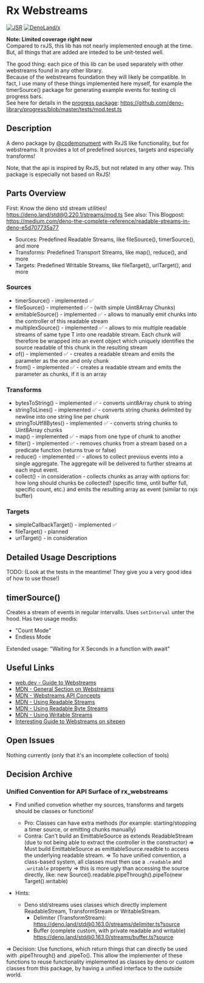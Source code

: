 # Rx Webstreams

[![JSR](https://jsr.io/badges/@codemonument/rx-webstreams)](https://jsr.io/@codemonument/rx-webstreams/)
[![DenoLand/x](https://shield.deno.dev/x/rx_webstreams)](https://deno.land/x/rx_webstreams)

**Note: Limited coverage right now**  
Compared to rxJS, this lib has not nearly implemented enough at the time.
But, all things that are added are inteded to be unit-tested well.

The good thing: each pice of this lib can be used separately with other webstreams found in any other library.  
Because of the webstreams foundation they will likely be compatible.
In fact, I use many of these things implemented here myself,
for example the timerSource() package for generating example events for testing cli progress bars.  
See here for details in the [progress package](https://deno.land/x/progress): https://github.com/deno-library/progress/blob/master/tests/mod.test.ts

## Description

A deno package by [@codemonument](https://github.com/codemonument) with RxJS like functionality, but for webstreams.
It provides a lot of predefined sources, targets and especially transforms!

Note, that the api is inspired by RxJS, but not related in any other way.
This package is especially not based on RxJS!

## Parts Overview

First: Know the deno std stream utilities! https://deno.land/std@0.220.1/streams/mod.ts
See also: This Blogpost: https://medium.com/deno-the-complete-reference/readable-streams-in-deno-e5d707735a77

- Sources: Predefined Readable Streams, like fileSource(), timerSource(), and more
- Transforms: Predefined Transport Streams, like map(), reduce(), and more
- Targets: Predefined Writable Streams, like fileTarget(), urlTarget(), and more

### Sources

- timerSource() - implemented ✅
- fileSource() - implemented ✅ - (with simple Uint8Array Chunks)
- emitableSource() - implemented ✅ - allows to manually emit chunks into the controller of this readable stream
- multiplexSource() - implemented ✅ - allows to mix multiple readable streams of same type T into one readable stream.
  Each chunk will therefore be wrapped into an event object which uniquely identifies the source readable of this chunk in the resulting stream
- of() - implemented ✅ - creates a readable stream and emits the parameter as the one and only chunk
- from() - implemented ✅ - creates a readable stream and emits the parameter as chunks, if it is an array

### Transforms

- bytesToString() - implemented ✅ - converts uint8Array chunk to string
- stringToLines() - implemented ✅ - converts string chunks delimited by newline into one string line per chunk
- stringToUtf8Bytes() - implemented ✅ - converts string chunks to Uint8Array chunks
- map() - implemented ✅ - maps from one type of chunk to another
- filter() - implemented ✅ - removes chunks from a stream based on a predicate function (returns true or false)
- reduce() - implemented ✅ - allows to collect previous events into a single aggregate.
  The aggregate will be delivered to further streams at each input event.
- collect() - in consideration - collects chunks as array with options for: how long should chunks be collected? (specific time, until buffer full, specific count, etc.) and emits the resulting array as event (similar to rxjs buffer)

### Targets

- simpleCallbackTarget() - implemented ✅
- fileTarget() - planned
- urlTarget() - in consideration

## Detailed Usage Descriptions

TODO: (Look at the tests in the meantime! They give you a very good idea of how to use those!)

## timerSource()

Creates a stream of events in regular intervalls. Uses `setInterval` unter the hood.
Has two usage modis:

- "Count Mode"
- Endless Mode

Extended usage:
"Waiting for X Seconds in a function with await"

## Useful Links

- [web.dev - Guide to Webstreams](https://web.dev/streams/)
- [MDN - General Section on Webstreams](https://developer.mozilla.org/en-US/docs/Web/API/Streams_API)
- [MDN - Webstreams API Concepts](https://developer.mozilla.org/en-US/docs/Web/API/Streams_API/Concepts)
- [MDN - Using Readable Streams](https://developer.mozilla.org/en-US/docs/Web/API/Streams_API/Using_readable_streams)
- [MDN - Using Readable Byte Streams](https://developer.mozilla.org/en-US/docs/Web/API/Streams_API/Using_readable_byte_streams)
- [MDN - Using Writable Streams](https://developer.mozilla.org/en-US/docs/Web/API/Streams_API/Using_writable_streams)
- [Interesting Guide to Webstreams on sitepen](https://www.sitepen.com/blog/a-guide-to-faster-web-app-io-and-data-operations-with-streams)

## Open Issues

Nothing currently (only that it's an incomplete collection of tools)

## Decision Archive

### Unified Convention for API Surface of rx_webstreams

- Find unified convetion whether my sources, transforms and targets should be classes or functions!

  - Pro: Classes can have extra methods (for example: starting/stopping a timer source, or emitting chunks manually)
  - Contra: Can't build an EmittableSource as extends ReadableStream (due to not being able to extract the controller in the constructor)
    => Must build EmittableSource as emittableSource.readble to access the underlying readable stream.
    => To have unified convention, a class-based system, all classes must then use a `.readable` and `.writable` property
    => this is more ugly than accessing the source directly, like: new Source().readable.pipeThrough().pipeTo(new Target().writable)

- Hints:
  - Deno std/streams uses classes which directly implement ReadableStream, TransformStream or WritableStream.
    - Delimiter (TransformStream): https://deno.land/std@0.163.0/streams/delimiter.ts?source
    - Buffer (complete custom, with private readable and writable)
      https://deno.land/std@0.163.0/streams/buffer.ts?source

=> Decision: Use functions, which return things that can directly be used with .pipeThrough() and .pipeTo().
This allow the implementer of these functions to reuse functionality implemented as classes by deno or custom classes from this package, by having a unified interface to the outside world.
